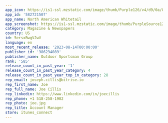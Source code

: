 ```yaml
---
app_icon: https://is1-ssl.mzstatic.com/image/thumb/Purple126/v4/d9/0a/8b/d90a8bfb-63c4-a56d-f9fd-42a808866073/AppIcon-1x_U007emarketing-0-7-0-85-220.png/1024x1024bb.png
app_id: '582721507'
app_name: North American Whitetail
app_screenshot: https://is1-ssl.mzstatic.com/image/thumb/PurpleSource126/v4/e1/da/6e/e1da6e6c-fdbb-cf65-38ed-97a098953c2f/2f70ac98-b6bf-4f94-8c4c-3f58bfcd6f86_Simulator_Screen_Shot_-_iPhone_11_Pro_Max_-_2021-12-27_at_13.39.16.png/1242x2688bb.png
category: Magazine & Newspapers
country: US
id: 5ersxBwgVJwV
language: en
most_recent_release: '2023-08-14T00:00:00'
publisher_id: '386234089'
publisher_name: Outdoor Sportsman Group
rank: '585'
release_count_in_past_year: '1'
release_count_in_past_year_category: 4
release_count_in_past_year_top_in_category: 28
rep_email: joseph.cillis@bitrise.io
rep_first_name: Joe
rep_full_name: Joe Cillis
rep_linkedin: https://www.linkedin.com/in/joecillis
rep_phone: +1 518-258-1902
rep_photo: joe.jpg
rep_title: Account Manager
store: itunes_connect
---
```

